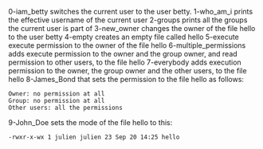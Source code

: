 0-iam_betty switches the current user to the user betty.
1-who_am_i prints the effective username of the current user
2-groups prints all the groups the current user is part of
3-new_owner changes the owner of the file hello to the user betty
4-empty creates an empty file called hello
5-execute execute permission to the owner of the file hello
6-multiple_permissions adds execute permission to the owner and the group owner, and read permission to other users, to the file hello
7-everybody adds execution permission to the owner, the group owner and the other users, to the file hello
8-James_Bond that sets the permission to the file hello as follows:

	Owner: no permission at all
	Group: no permission at all
	Other users: all the permissions
9-John_Doe sets the mode of the file hello to this:

	-rwxr-x-wx 1 julien julien 23 Sep 20 14:25 hello
